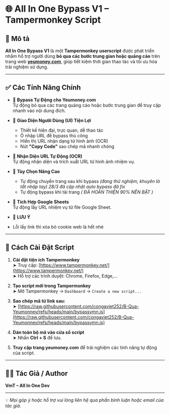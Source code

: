 # 🌐 All In One Bypass V1 – Tampermonkey Script

## 📝 Mô tả 

**All In One Bypass V1** là một **Tampermonkey userscript** được phát triển nhằm hỗ trợ người dùng **bỏ qua các bước trung gian hoặc quảng cáo** trên trang web **[yeumoney.com](https://yeumoney.com)**, giúp tiết kiệm thời gian thao tác và tối ưu hóa trải nghiệm sử dụng.

---

## ✅ Các Tính Năng Chính

- 🔸 **Bypass Tự Động cho Yeumoney.com**  
  Tự động bỏ qua các trang quảng cáo hoặc bước trung gian để truy cập nhanh vào nội dung đích.

- 🔸 **Giao Diện Người Dùng (UI) Tiện Lợi**  
  - Thiết kế hiện đại, trực quan, dễ thao tác  
  - Ô nhập URL để bypass thủ công  
  - Hiển thị URL nhận dạng từ hình ảnh (OCR)  
  - Nút **"Copy Code"** sao chép mã nhanh chóng

- 🔸 **Nhận Diện URL Tự Động (OCR)**  
  Tự động nhận diện và trích xuất URL từ hình ảnh nhiệm vụ.

- 🔸 **Tùy Chọn Nâng Cao**  
  - Tự động chuyển trang sau khi bypass *(đang thử nghiệm, khuyên là tắt nhập tay) 28/3 đã cập nhật auto bypass đã fix*  
  - Tự động bypass khi tải trang *( ĐÃ HOÀN THIỆN 90% NÊN BẬT )*


- 🔸 **Tích Hợp Google Sheets**  
  Tự động lấy URL nhiệm vụ từ file Google Sheet.

- 🔸 **LƯU Ý**  
 - Lỗi lấy link thì xóa bỏ cookie web là hết nhé
---

## 📌 Cách Cài Đặt Script

1. **Cài đặt tiện ích Tampermonkey**  
   ➤ Truy cập: [https://www.tampermonkey.net/](https://www.tampermonkey.net/)  
   ➤ Hỗ trợ các trình duyệt: Chrome, Firefox, Edge,…

2. **Tạo script mới trong Tampermonkey**  
   ➤ Mở Tampermonkey → `Dashboard` → `Create a new script...`

3. **Sao chép mã từ link sau:**  
   ➤ [https://raw.githubusercontent.com/congaviet252/B-Qua-Yeumonney/refs/heads/main/bypassymn.js](https://raw.githubusercontent.com/congaviet252/B-Qua-Yeumonney/refs/heads/main/bypassymn.js)

4. **Dán toàn bộ mã vào cửa sổ script**  
   ➤ Nhấn **Ctrl + S** để lưu.

5. **Truy cập trang yeumoney.com** để trải nghiệm các tính năng tự động của script.

---

## 👨‍💻 Tác Giả / Author

**VmT – All In One Dev**

---

💡 *Mọi góp ý hoặc hỗ trợ vui lòng liên hệ qua phần bình luận hoặc email của tác giả.*
